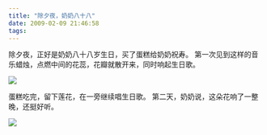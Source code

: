 ```yaml
---
title: "除夕夜，奶奶八十八"
date: 2009-02-09 21:46:58
tags:
---
```


除夕夜，正好是奶奶八十八岁生日，买了蛋糕给奶奶祝寿。 第一次见到这样的音乐蜡烛，点燃中间的花蕊，花瓣就散开来，同时响起生日歌。 

![](../../../images/2009/dscn0637.jpg) 

蛋糕吃完，留下莲花，在一旁继续唱生日歌。 第二天，奶奶说，这朵花响了一整晚，还挺好听。 

![](../../../images/2009/dscn0644.jpg)